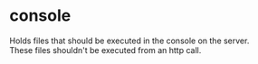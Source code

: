 # console
Holds files that should be executed in the console on the server.  
These files shouldn't be executed from an http call.